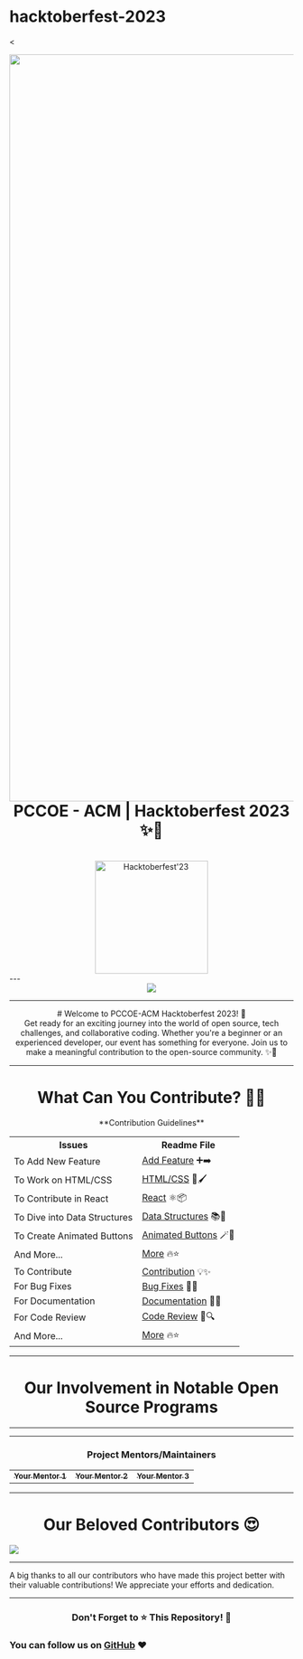# hacktoberfest-2023

<<div align="center">
    <img width="1322" alt="Screenshot 2023-10-14 at 8 06 28 AM" src="https://github.com/pccoe-acm/Pccoe-Hacktoberfest-2023/assets/31288352/11c7dafb-c7c9-4fde-892b-c1eb8b8f2a76">
    <h1 style="margin-top:0px" align="center"> PCCOE - ACM | Hacktoberfest 2023 ✨🚀 </h1>
</div>

<br>
<div align="center">
    <a href="https://hacktoberfest.digitalocean.com/" target="_blank" rel="noopener noreferrer">
        <img width="200" src="https://img.shields.io/badge/Hacktoberfest-2023-orange.svg" alt="Hacktoberfest'23">
    </a>
</div>
---

<div align="center">
    <a href="https://www.buymeacoffee.com/omgawande">
        <img src="https://img.shields.io/badge/Buy%20Me%20a%20Coffee-ffdd00?style=for-the-badge&logo=buy-me-a-coffee&logoColor=black" />
    </a>
</div>

---

<div align="center">
    # Welcome to PCCOE-ACM Hacktoberfest 2023! 🎉
</div>

<div align="center">
    Get ready for an exciting journey into the world of open source, tech challenges, and collaborative coding. Whether you're a beginner or an experienced developer, our event has something for everyone. Join us to make a meaningful contribution to the open-source community. ✨🚀
</div>

---

<h1 align="center">What Can You Contribute? 👩‍💻</h1>

<div align="center">
    **Contribution Guidelines**
</div>

<div align="center">
    <table>
        <tr>
            <th>Issues</th>
            <th>Readme File</th>
        </tr>
        <tr>
            <td>To Add New Feature</td>
            <td><a href="#">Add Feature</a> ➕➡️</td>
        </tr>
        <tr>
            <td>To Work on HTML/CSS</td>
            <td><a href="#">HTML/CSS</a> 🎨🖌️</td>
        </tr>
        <tr>
            <td>To Contribute in React</td>
            <td><a href="#">React</a> ⚛️📦</td>
        </tr>
        <tr>
            <td>To Dive into Data Structures</td>
            <td><a href="#">Data Structures</a> 📚🧮</td>
        </tr>
        <tr>
            <td>To Create Animated Buttons</td>
            <td><a href="#">Animated Buttons</a> 🪄🌟</td>
        </tr>
        <tr>
            <td>And More...</td>
            <td><a href="#">More</a> 🔥⭐</td>
        </tr>
        <tr>
            <td>To Contribute</td>
            <td><a href="#">Contribution</a> 💡✨</td>
        </tr>
        <tr>
            <td>For Bug Fixes</td>
            <td><a href="#">Bug Fixes</a> 🐞🔧</td>
        </tr>
        <tr>
            <td>For Documentation</td>
            <td><a href="#">Documentation</a> 📝📘</td>
        </tr>
        <tr>
            <td>For Code Review</td>
            <td><a href="#">Code Review</a> 👀🔍</td>
        </tr>
        <tr>
            <td>And More...</td>
            <td><a href="#">More</a> 🔥⭐</td>
        </tr>
    </table>
</div>


---

<h1 align="center">Our Involvement in Notable Open Source Programs</h1>



---


---

<h3 align='center'>Project Mentors/Maintainers</h3>

<table align='center'>
    <td><a href="#"><sub><b>Your Mentor 1</b></sub></a></td>
    <td align="center"><a href="#"><sub align="bottom"><b>Your Mentor 2</b></sub></a></td>
    <td align="center"><a href="#"><sub align="bottom"><b>Your Mentor 3</b></sub></a></td>
</table>

---

<h1 align="center">Our Beloved Contributors 😍</h1>

<a href="#">
    <img align="center" src="https://contrib.rocks/image?max=100&repo=pccoe-acm/Hacktoberfest-2023" />
</a>

<br>

---

A big thanks to all our contributors who have made this project better with their valuable contributions! We appreciate your efforts and dedication.

---

<h3 align="center">Don't Forget to ⭐ This Repository! 🌟</h3>

### You can follow us on [GitHub](#) ❤


